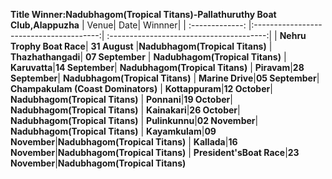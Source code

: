 
**Title Winner:Nadubhagom(Tropical Titans)-Pallathuruthy Boat Club,Alappuzha**
| Venue| Date| Winnner|
| :-------------: |:---------------------------------------:| :---------------------------------------:|
| **Nehru Trophy Boat Race**|  **31 August**        |**Nadubhagom(Tropical Titans)**
| **Thazhathangadi**|    **07 September**        | **Nadubhagom(Tropical Titans)**
| **Karuvatta**|**14 September**|  **Nadubhagom(Tropical Titans)**
| **Piravam**|**28 September**|  **Nadubhagom(Tropical Titans)**
| **Marine Drive**|**05 September**| **Champakulam (Coast Dominators)**
| **Kottappuram**|**12 October**| **Nadubhagom(Tropical Titans)** 
| **Ponnani**|**19 October**| **Nadubhagom(Tropical Titans)**
| **Kainakari**|**26 October**|  **Nadubhagom(Tropical Titans)**
| **Pulinkunnu**|**02 November**|  **Nadubhagom(Tropical Titans)**
| **Kayamkulam**|**09 November**|**Nadubhagom(Tropical Titans)**
| **Kallada**|**16 November**|**Nadubhagom(Tropical Titans)**
| **President'sBoat Race**|**23 November**|**Nadubhagom(Tropical Titans)**

